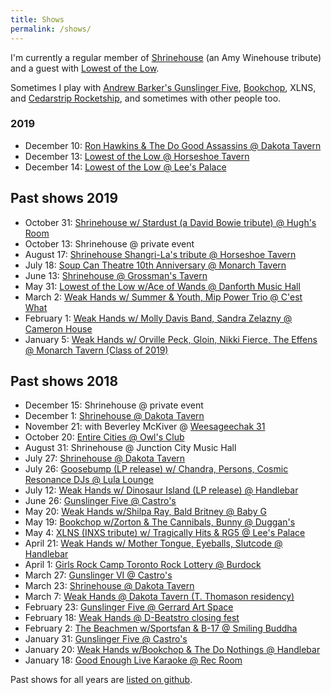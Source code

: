 ```yaml
---
title: Shows
permalink: /shows/
---
```


I'm currently a regular member of [Shrinehouse](https://www.facebook.com/shrinehouseband/) (an Amy Winehouse tribute) and a guest with [Lowest of the Low](http://lowestofthelow.com/).

Sometimes I play with [Andrew Barker's Gunslinger Five](andrewbarker.bandcamp.com/album/gunslinger), [Bookchop](http://bookchop.bandcamp.com/), XLNS, and [Cedarstrip Rocketship](https://cedarstriprocketship.bandcamp.com/), and sometimes with other people too.

### 2019

- December 10: [Ron Hawkins & The Do Good Assassins @ Dakota Tavern](https://www.facebook.com/events/499371073992219)
- December 13: [Lowest of the Low @ Horseshoe Tavern](https://www.facebook.com/events/1314138618755731/)
- December 14: [Lowest of the Low @ Lee's Palace](https://www.facebook.com/events/390755181599789/)

## Past shows 2019

- October 31: [Shrinehouse w/ Stardust (a David Bowie tribute) @ Hugh's Room](https://www.facebook.com/events/408587949763064/)
- October 13: Shrinehouse @ private event
- August 17: [Shrinehouse Shangri-La's tribute @ Horseshoe Tavern](https://www.facebook.com/events/185621135726773/)
- July 18: [Soup Can Theatre 10th Anniversary @ Monarch Tavern](https://www.facebook.com/events/2307737699264985/)
- June 13: [Shrinehouse @ Grossman's Tavern](https://www.facebook.com/events/317729169177200/)
- May 31: [Lowest of the Low w/Ace of Wands @ Danforth Music Hall](https://www.facebook.com/events/2131756887136240/2193686574276604/)
- March 2: [Weak Hands w/ Summer & Youth, Mip Power Trio @ C'est What](https://www.facebook.com/events/782724472089374/)
- February 1: [Weak Hands w/ Molly Davis Band, Sandra Zelazny @ Cameron House](https://www.facebook.com/events/308366519799844/)
- January 5: [Weak Hands w/ Orville Peck, Gloin, Nikki Fierce, The Effens @ Monarch Tavern (Class of 2019)](https://www.facebook.com/events/290911961550193/)

## Past shows 2018

- December 15: Shrinehouse @ private event
- December 1: [Shrinehouse @ Dakota Tavern](https://www.facebook.com/events/2199972020271231/)
- November 21: with Beverley McKiver @ [Weesageechak 31](https://www.nativeearth.ca/weesageechak31/)
- October 20: [Entire Cities @ Owl's Club](https://www.facebook.com/events/174739770042010/)
- August 31: Shrinehouse @ Junction City Music Hall
- July 27: [Shrinehouse @ Dakota Tavern](https://www.facebook.com/events/1835803953137082/)
- July 26: [Goosebump (LP release) w/ Chandra, Persons, Cosmic Resonance DJs @ Lula Lounge](https://www.facebook.com/events/579568395761059/)
- July 12: [Weak Hands w/ Dinosaur Island (LP release) @ Handlebar](https://www.facebook.com/events/2010153129236472/)
- June 26: [Gunslinger Five @ Castro's](https://www.facebook.com/events/2248618615350917/)
- May 20: [Weak Hands w/Shilpa Ray, Bald Britney @ Baby G](https://www.facebook.com/events/740651842807731/)
- May 19: [Bookchop w/Zorton & The Cannibals, Bunny @ Duggan's](https://www.facebook.com/events/351086032068066/)
- May 4: [XLNS (INXS tribute) w/ Tragically Hits & RG5 @ Lee's Palace](https://www.facebook.com/events/427626857650176/)
- April 21: [Weak Hands w/ Mother Tongue, Eyeballs, Slutcode @ Handlebar](https://www.facebook.com/events/160232448018992/)
- April 1: [Girls Rock Camp Toronto Rock Lottery @ Burdock](https://www.facebook.com/profile.php?id=1067196316754062)
- March 27: [Gunslinger VI @ Castro's](https://www.facebook.com/events/1831716753793837/)
- March 23: [Shrinehouse @ Dakota Tavern](https://www.facebook.com/events/182588229134490/)
- March 7: [Weak Hands @ Dakota Tavern (T. Thomason residency)](https://www.facebook.com/events/2015483122054456/)
- February 23: [Gunslinger Five @ Gerrard Art Space](https://www.facebook.com/events/396992367419320/)
- February 18: [Weak Hands @ D-Beatstro closing fest](git@github.com:ruhee/ruhee.github.io.git)
- February 2: [The Beachmen w/Sportsfan & B-17 @ Smiling Buddha](https://www.facebook.com/events/208405756395325/)
- January 31: [Gunslinger Five @ Castro's](https://www.facebook.com/events/526888074339726/)
- January 20: [Weak Hands w/Bookchop & The Do Nothings @ Handlebar](https://www.facebook.com/events/1935926319953402/)
- January 18: [Good Enough Live Karaoke @ Rec Room](https://www.facebook.com/events/256323058231012/)

Past shows for all years are [listed on github](https://github.com/ruhee/show-archive/tree/master/raw).
